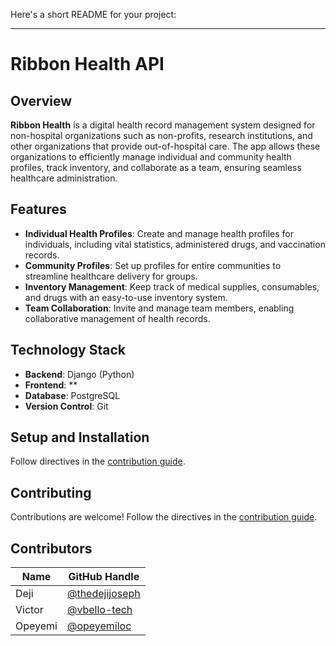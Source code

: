 Here's a short README for your project:

---

# Ribbon Health API

## Overview

**Ribbon Health** is a digital health record management system designed for non-hospital organizations such as non-profits, research institutions, and other organizations that provide out-of-hospital care. The app allows these organizations to efficiently manage individual and community health profiles, track inventory, and collaborate as a team, ensuring seamless healthcare administration.

## Features

- **Individual Health Profiles**: Create and manage health profiles for individuals, including vital statistics, administered drugs, and vaccination records.
- **Community Profiles**: Set up profiles for entire communities to streamline healthcare delivery for groups.
- **Inventory Management**: Keep track of medical supplies, consumables, and drugs with an easy-to-use inventory system.
- **Team Collaboration**: Invite and manage team members, enabling collaborative management of health records.

## Technology Stack

- **Backend**: Django (Python)
- **Frontend**: **
- **Database**: PostgreSQL
- **Version Control**: Git

## Setup and Installation

Follow directives in the [contribution guide](./contributing.md).


## Contributing

Contributions are welcome! Follow the directives in the [contribution guide](./contributing.md).

## Contributors


| Name   | GitHub Handle  |
|--------|----------------|
| Deji   | [@thedejijoseph](https://github.com/thedejijoseph) |
| Victor | [@vbello-tech](https://github.com/vbello-tech)   |
| Opeyemi| [@opeyemiloc](https://github.com/opeyemiloc)    |
